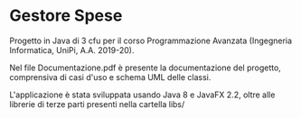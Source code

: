 # Gestore Spese
Progetto in Java di 3 cfu per il corso Programmazione Avanzata (Ingegneria Informatica, UniPi, A.A. 2019-20).

Nel file Documentazione.pdf è presente la documentazione del progetto, comprensiva di casi d'uso e schema UML delle classi.

L'applicazione è stata sviluppata usando Java 8 e JavaFX 2.2, oltre alle librerie di terze parti presenti nella cartella libs/

